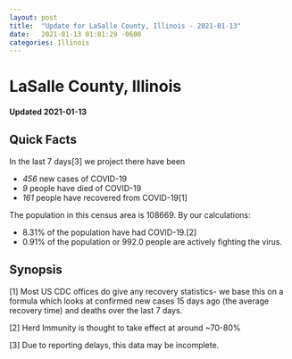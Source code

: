 ```yaml
---
layout: post
title:  "Update for LaSalle County, Illinois - 2021-01-13"
date:   2021-01-13 01:01:29 -0600
categories: Illinois
---
```


# LaSalle County, Illinois
#### Updated 2021-01-13

## Quick Facts

In the last 7 days[3] we project there have been
- *456* new cases of COVID-19
- *9* people have died of COVID-19
- *161* people have recovered from COVID-19[1]

The population in this census area is 108669. By our calculations:
- 8.31% of the population have had COVID-19.[2]
- 0.91% of the population or 992.0 people are actively fighting the virus.

## Synopsis




[1] Most US CDC offices do give any recovery statistics- we base this on a formula which looks at confirmed new cases
15 days ago (the average recovery time) and deaths over the last 7 days.

[2] Herd Immunity is thought to take effect at around ~70-80%

[3] Due to reporting delays, this data may be incomplete.
 
    